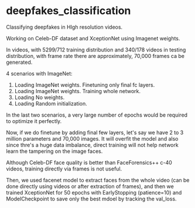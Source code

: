 # deepfakes_classification
Classifying deepfakes in HIgh resolution videos.

Working on Celeb-DF dataset and XceptionNet using Imagenet weights.

In videos, with 5299/712 training distribution and 340/178 videos in testing distribution, with frame rate there are approximately, 70,000 frames ca be generated. 

4 scenarios with ImageNet: 
1) Loading ImageNet weights. Finetuning only final fc layers.
2) Loading ImageNet weights. Training whole network.
3) Loading No weights.
4) Loading Random initialization.

In the last two scenarios,  a very large number of epochs would be required to optimize it perfectly. 

Now, if we do finetune by adding final few layers, let's say we have 2 to 3 million parameters and 70,000 images. It will overfit the model and also since thre's a huge data imbalance, direct training will not help network learn the tampering on the image faces.

Although Celeb-DF face quality is better than FaceForensics++ c-40 videos, training directly via frames is not useful.

Then, we used facenet model to extract faces from the whole video (can be done directly using videos or after extraction of frames), and then we trained XceptionNet for 50 epochs with EarlyStopping (patience=10) and ModelCheckpoint to save only the best mdoel by tracking the val_loss.
